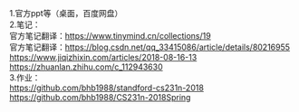1.官方ppt等（桌面，百度网盘）    
2.笔记：   
官方笔记翻译：https://www.tinymind.cn/collections/19  
官方笔记翻译：https://blog.csdn.net/qq_33415086/article/details/80216955
https://www.jiqizhixin.com/articles/2018-08-16-13  
https://zhuanlan.zhihu.com/c_112943630  
3.作业：  
https://github.com/bhb1988/standford-cs231n-2018  
https://github.com/bhb1988/CS231n-2018Spring  
